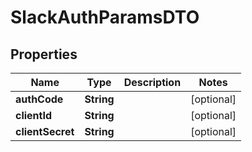 

# SlackAuthParamsDTO


## Properties

| Name | Type | Description | Notes |
|------------ | ------------- | ------------- | -------------|
|**authCode** | **String** |  |  [optional] |
|**clientId** | **String** |  |  [optional] |
|**clientSecret** | **String** |  |  [optional] |



